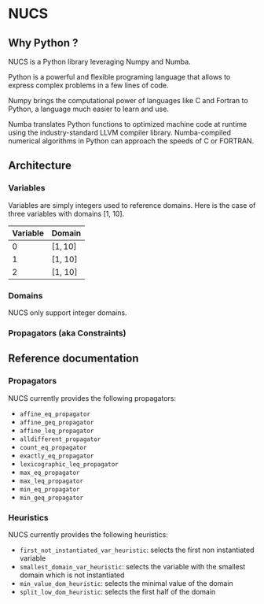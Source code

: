 # NUCS

## Why Python ?
NUCS is a Python library leveraging Numpy and Numba.

Python is a powerful and flexible programing language that allows to express complex problems in a few lines of code.

Numpy brings the computational power of languages like C and Fortran to Python, a language much easier to learn and use.

Numba translates Python functions to optimized machine code at runtime using the industry-standard LLVM compiler library. 
Numba-compiled numerical algorithms in Python can approach the speeds of C or FORTRAN.

## Architecture
### Variables
Variables are simply integers used to reference domains.
Here is the case of three variables with domains [1, 10].

| Variable | Domain    |
|----------|-----------|
| 0        | $[1, 10]$ | 
| 1        | [1, 10]   |
| 2        | [1, 10]   |

### Domains
NUCS only support integer domains.

### Propagators (aka Constraints)

## Reference documentation
### Propagators
NUCS currently provides the following propagators:
- `affine_eq_propagator`
- `affine_geq_propagator`
- `affine_leq_propagator`
- `alldifferent_propagator`
- `count_eq_propagator`
- `exactly_eq_propagator`
- `lexicographic_leq_propagator`
- `max_eq_propagator`
- `max_leq_propagator`
- `min_eq_propagator`
- `min_geq_propagator`

### Heuristics
NUCS currently provides the following heuristics:
- `first_not_instantiated_var_heuristic`: selects the first non instantiated variable
- `smallest_domain_var_heuristic`: selects the variable with the smallest domain which is not instantiated
- `min_value_dom_heuristic`: selects the minimal value of the domain 
- `split_low_dom_heuristic`: selects the first half of the domain






